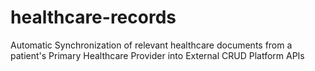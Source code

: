 # healthcare-records
Automatic Synchronization of relevant healthcare documents from a patient's Primary Healthcare Provider into External CRUD Platform APIs
